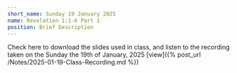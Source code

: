 ```yaml
---
short_name: Sunday 19 January 2025
name: Revelation 1:1-6 Part 1
position: Brief Description
---
```


Check here to download the slides used in class, and listen to the recording taken on the Sunday the 19th of January, 2025
[view]({% post_url /Notes/2025-01-19-Class-Recording.md %})
